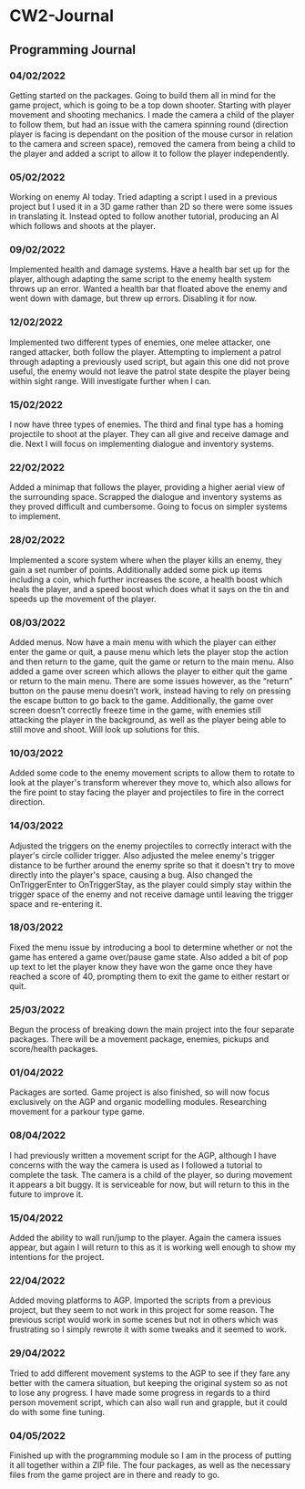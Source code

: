 # CW2-Journal

## Programming Journal

### 04/02/2022

Getting started on the packages. Going to build them all in mind for the game project, which is going to be a top down shooter.
Starting with player movement and shooting mechanics. I made the camera a child of the player to follow them, but had an issue with the camera spinning round
(direction player is facing is dependant on the position of the mouse cursor in relation to the camera and screen space), removed the camera from being a child
to the player and added a script to allow it to follow the player independently.


### 05/02/2022

Working on enemy AI today. Tried adapting a script I used in a previous project but I used it in a 3D game rather than 2D so there were some issues in translating
it. Instead opted to follow another tutorial, producing an AI which follows and shoots at the player.


### 09/02/2022

Implemented health and damage systems. Have a health bar set up for the player, although adapting the same script to the enemy health system throws up an error.
Wanted a health bar that floated above the enemy and went down with damage, but threw up errors. Disabling it for now.

### 12/02/2022

Implemented two different types of enemies, one melee attacker, one ranged attacker, both follow the player. Attempting to implement a patrol through adapting a
previously used script, but again this one did not prove useful, the enemy would not leave the patrol state despite the player being within sight range. Will 
investigate further when I can.


### 15/02/2022

I now have three types of enemies. The third and final type has a homing projectile to shoot at the player. They can all give and receive damage and die. Next
I will focus on implementing dialogue and inventory systems.

### 22/02/2022

Added a minimap that follows the player, providing a higher aerial view of the surrounding space. Scrapped the dialogue and inventory systems as they proved
difficult and cumbersome. Going to focus on simpler systems to implement.

### 28/02/2022

Implemented a score system where when the player kills an enemy, they gain a set number of points. Additionally added some pick up items including a coin, which
further increases the score, a health boost which heals the player, and a speed boost which does what it says on the tin and speeds up the movement of the player.

### 08/03/2022

Added menus. Now have a main menu with which the player can either enter the game or quit, a pause menu which lets the player stop the action and then return to the
game, quit the game or return to the main menu. Also added a game over screen which allows the player to either quit the game or return to the main menu.
There are some issues however, as the “return” button on the pause menu doesn’t work, instead having to rely on pressing the escape button to go back to the game. 
Additionally, the game over screen doesn’t correctly freeze time in the game, with enemies still attacking the player in the background, as well as the player being
 able to still move and shoot. Will look up solutions for this.

### 10/03/2022

Added some code to the enemy movement scripts to allow them to rotate to look at the player's transform wherever they move to, which also allows for the fire point to
stay facing the player and projectiles to fire in the correct direction.

### 14/03/2022

Adjusted the triggers on the enemy projectiles to correctly interact with the player's circle collider trigger. Also adjusted the melee enemy's trigger distance to be
further around the enemy sprite so that it doesn't try to move directly into the player's space, causing a bug. Also changed the OnTriggerEnter to OnTriggerStay, as the
player could simply stay within the trigger space of the enemy and not receive damage until leaving the trigger space and re-entering it.

### 18/03/2022

Fixed the menu issue by introducing a bool to determine whether or not the game has entered a game over/pause game state. Also added a bit of pop up text to let the
player know they have won the game once they have reached a score of 40, prompting them to exit the game to either restart or quit.

### 25/03/2022

Begun the process of breaking down the main project into the four separate packages. There will be a movement package, enemies, pickups and score/health packages.

### 01/04/2022

Packages are sorted. Game project is also finished, so will now focus exclusively on the AGP and organic modelling modules. Researching movement for a parkour type game.

### 08/04/2022

I had previously written a movement script for the AGP, although I have concerns with the way the camera is used as I followed a tutorial to complete the task. The camera
is a child of the player, so during movement it appears a bit buggy. It is serviceable for now, but will return to this in the future to improve it.

### 15/04/2022

Added the ability to wall run/jump to the player. Again the camera issues appear, but again I will return to this as it is working well enough to show my intentions for the project.

### 22/04/2022

Added moving platforms to AGP. Imported the scripts from a previous project, but they seem to not work in this project for some reason. The previous script would work in some scenes
but not in others which was frustrating so I simply rewrote it with some tweaks and it seemed to work.

### 29/04/2022

Tried to add different movement systems to the AGP to see if they fare any better with the camera situation, but keeping the original system so as not to lose any progress. I have
made some progress in regards to a third person movement script, which can also wall run and grapple, but it could do with some fine tuning.

### 04/05/2022

Finished up with the programming module so I am in the process of putting it all together within a ZIP file. The four packages, as well as the necessary files from the game project
are in there and ready to go.
